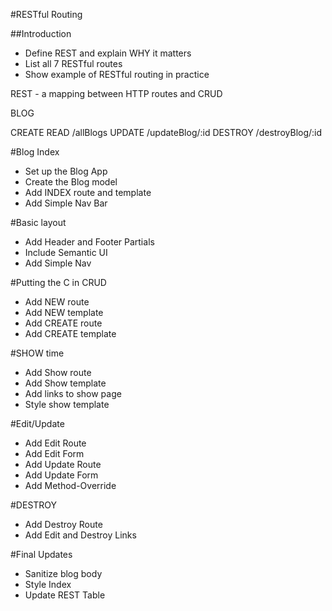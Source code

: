 #RESTful Routing

##Introduction
* Define REST and explain WHY it matters
* List all 7 RESTful routes
* Show example of RESTful routing in practice

REST - a mapping between HTTP routes and CRUD

BLOG

CREATE
READ    /allBlogs
UPDATE  /updateBlog/:id
DESTROY /destroyBlog/:id

#Blog Index
* Set up the Blog App
* Create the Blog model
* Add INDEX route and template
* Add Simple Nav Bar

#Basic layout
* Add Header and Footer Partials
* Include Semantic UI
* Add Simple Nav

#Putting the C in CRUD
* Add NEW route
* Add NEW template
* Add CREATE route
* Add CREATE template

#SHOW time
* Add Show route
* Add Show template
* Add links to show page
* Style show template

#Edit/Update
* Add Edit Route
* Add Edit Form
* Add Update Route
* Add Update Form
* Add Method-Override

#DESTROY
* Add Destroy Route
* Add Edit and Destroy Links

#Final Updates
* Sanitize blog body
* Style Index
* Update REST Table